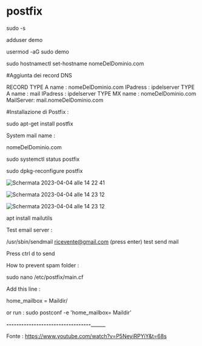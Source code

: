 # postfix


sudo -s

adduser demo

usermod -aG sudo demo

sudo hostnamectl set-hostname nomeDelDominio.com


#Aggiunta dei record DNS


RECORD 
TYPE A  name : nomeDelDominio.com IPadress : ipdelserver
TYPE A  name : mail    IPadress : ipdelserver
TYPE MX name : nomeDelDominio.com    MailServer: mail.nomeDelDominio.com


#Installazione di Postfix :

sudo apt-get install postfix


System mail name :

nomeDelDominio.com

sudo systemctl status postfix

sudo dpkg-reconfigure postfix

![Schermata 2023-04-04 alle 14 22 41](https://user-images.githubusercontent.com/98833112/229790186-6dede353-1f9a-49f0-81b8-a1ccfb4985f2.png)


![Schermata 2023-04-04 alle 14 23 12](https://user-images.githubusercontent.com/98833112/229790299-46951197-f967-4774-a73c-6f22a85a960f.png)


![Schermata 2023-04-04 alle 14 23 12](https://user-images.githubusercontent.com/98833112/229790442-71f480cb-234b-49a2-9d55-b2662b0b66d6.png)


apt install mailutils



Test email server :

/usr/sbin/sendmail ricevente@gmail.com (press enter)
test send mail

Press ctrl d  to send


How to prevent spam folder :

sudo nano /etc/postfix/main.cf

Add this line :

home_mailbox = Maildir/

or run : sudo postconf -e 'home_mailbox= Maildir\'

_________----------------------------------_______________



Fonte : https://www.youtube.com/watch?v=P5NeyiRPYiY&t=68s













